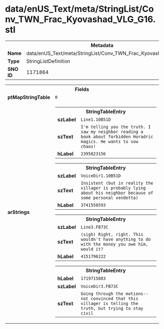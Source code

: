 <h1>data/enUS_Text/meta/StringList/Conv_TWN_Frac_Kyovashad_VLG_G16.stl</h1><table><tr><th colspan="100%">Metadata</th></tr><tr><td><b>Name</b></td><td>data/enUS_Text/meta/StringList/Conv_TWN_Frac_Kyovashad_VLG_G16.stl</td></tr><tr><td><b>Type</b></td><td>StringListDefinition</td></tr><tr><td><b>SNO ID</b></td><td>1171864</td></tr></table>

<table><tr><th colspan="100%">Fields</th></tr><tr><td><b>ptMapStringTable</b></td><td><code>0</code></td></tr><tr><td><b>arStrings</b></td><td><table><tr><th colspan="100%">StringTableEntry</th></tr><tr><td><b>szLabel</b></td><td><code>Line1.10B51D</code></td></tr><tr><td><b>szText</b></td><td><code>I'm telling you the truth. I saw my neighbor reading a book about forbidden Horadric magics. He wants to sow chaos!</code></td></tr><tr><td><b>hLabel</b></td><td><code>2395823156</code></td></tr></table>


<table><tr><th colspan="100%">StringTableEntry</th></tr><tr><td><b>szLabel</b></td><td><code>VoiceDir1.10B51D</code></td></tr><tr><td><b>szText</b></td><td><code>Insistent (but in reality the villager is probably lying about his neighbor because of some personal vendetta)</code></td></tr><tr><td><b>hLabel</b></td><td><code>3741550593</code></td></tr></table>


<table><tr><th colspan="100%">StringTableEntry</th></tr><tr><td><b>szLabel</b></td><td><code>Line3.FB73C</code></td></tr><tr><td><b>szText</b></td><td><code>(sigh) Right, right. This wouldn't have anything to do with the money you owe him, would it?</code></td></tr><tr><td><b>hLabel</b></td><td><code>4151796222</code></td></tr></table>


<table><tr><th colspan="100%">StringTableEntry</th></tr><tr><td><b>hLabel</b></td><td><code>1719715883</code></td></tr><tr><td><b>szLabel</b></td><td><code>VoiceDir3.FB73C</code></td></tr><tr><td><b>szText</b></td><td><code>Going through the motions--not convinced that this villager is telling the truth, but trying to stay civil</code></td></tr></table>


</td></tr></table>


